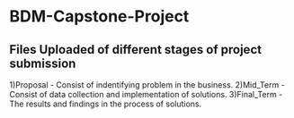 # BDM-Capstone-Project
## Files Uploaded of different stages of project submission
1)Proposal - Consist of indentifying problem in the business.
2)Mid_Term - Consist of data collection and implementation of solutions.
3)Final_Term - The results and findings in the process of solutions.

